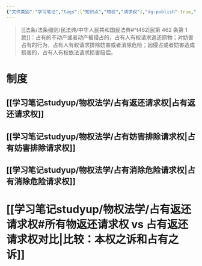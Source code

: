 ```yaml
---
{"文件类别":"学习笔记","tags":["知识点","物权","请求权"],"dg-publish":true,"permalink":"/学习笔记studyup/物权法学/占有保护请求权/","dgPassFrontmatter":true,"created":"2024-10-25T09:30:55.543+08:00","updated":"2024-11-13T22:26:48.088+08:00"}
---
```


> [[法条/法条细则/民法典/中华人民共和国民法典#^t462\|民第 462 条第 1 款]]：占有的不动产或者动产被侵占的，占有人有权请求返还原物；对妨害占有的行为，占有人有权请求排除妨害或者消除危险；因侵占或者妨害造成损害的，占有人有权依法请求损害赔偿。
# 制度
## [[学习笔记studyup/物权法学/占有返还请求权\|占有返还请求权]]
## [[学习笔记studyup/物权法学/占有妨害排除请求权\|占有妨害排除请求权]]
## [[学习笔记studyup/物权法学/占有消除危险请求权\|占有消除危险请求权]]
# [[学习笔记studyup/物权法学/占有返还请求权#所有物返还请求权 vs 占有返还请求权对比\|比较：本权之诉和占有之诉]]
